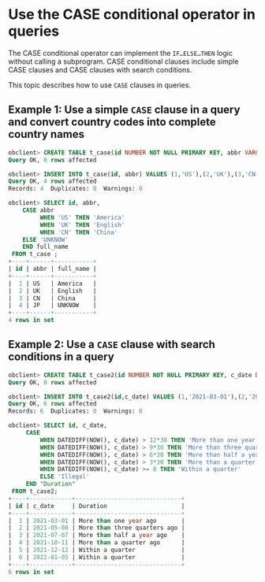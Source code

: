 # Use the CASE conditional operator in queries

The CASE conditional operator can implement the `IF…ELSE…THEN` logic without calling a subprogram. CASE conditional clauses include simple CASE clauses and CASE clauses with search conditions.

This topic describes how to use `CASE` clauses in queries.

## Example 1: Use a simple `CASE` clause in a query and convert country codes into complete country names

```sql
obclient> CREATE TABLE t_case(id NUMBER NOT NULL PRIMARY KEY, abbr VARCHAR(5));
Query OK, 0 rows affected

obclient> INSERT INTO t_case(id, abbr) VALUES (1,'US'),(2,'UK'),(3,'CN'),(4,'JP');
Query OK, 4 rows affected
Records: 4  Duplicates: 0  Warnings: 0

obclient> SELECT id, abbr,
    CASE abbr
         WHEN 'US' THEN 'America'
         WHEN 'UK' THEN 'English'
         WHEN 'CN' THEN 'China'
    ELSE 'UNKNOW'
    END full_name
 FROM t_case ;
+----+------+-----------+
| id | abbr | full_name |
+----+------+-----------+
|  1 | US   | America   |
|  2 | UK   | English   |
|  3 | CN   | China     |
|  4 | JP   | UNKNOW    |
+----+------+-----------+
4 rows in set
```

## Example 2: Use a `CASE` clause with search conditions in a query

```sql
obclient> CREATE TABLE t_case2(id NUMBER NOT NULL PRIMARY KEY, c_date DATE );
Query OK, 0 rows affected

obclient> INSERT INTO t_case2(id,c_date) VALUES (1,'2021-03-01'),(2,'2021-05-08'),(3,'2021-07-07'),(4,'2021-10-11'),(5,'2021-12-12'),(6,'2022-01-05');
Query OK, 6 rows affected
Records: 6  Duplicates: 0  Warnings: 0

obclient> SELECT id, c_date,
     CASE
         WHEN DATEDIFF(NOW(), c_date) > 12*30 THEN 'More than one year ago'
         WHEN DATEDIFF(NOW(), c_date) > 9*30 THEN 'More than three quarters ago'
         WHEN DATEDIFF(NOW(), c_date) > 6*30 THEN 'More than half a year ago'
         WHEN DATEDIFF(NOW(), c_date) > 3*30 THEN 'More than a quarter ago'
         WHEN DATEDIFF(NOW(), c_date) >= 0 THEN 'Within a quarter'
         ELSE 'Illegal'
     END "Duration"
 FROM t_case2;
+----+------------+------------------------------+
| id | c_date     | Duration                     |
+----+------------+------------------------------+
|  1 | 2021-03-01 | More than one year ago       |
|  2 | 2021-05-08 | More than three quarters ago |
|  3 | 2021-07-07 | More than half a year ago    |
|  4 | 2021-10-11 | More than a quarter ago      |
|  5 | 2021-12-12 | Within a quarter             |
|  6 | 2022-01-05 | Within a quarter             |
+----+------------+------------------------------+
6 rows in set
```
